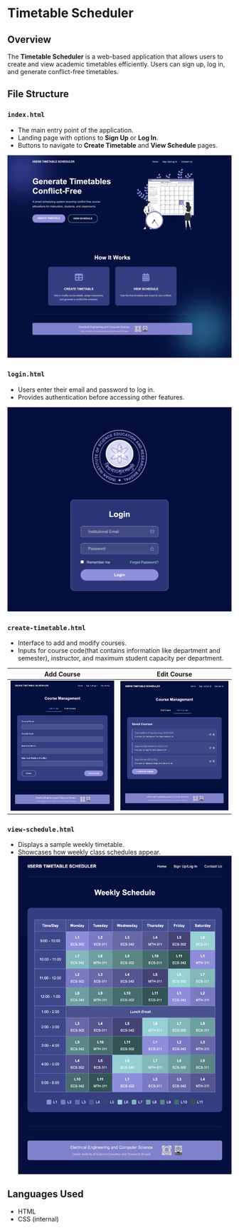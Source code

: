 # Timetable Scheduler

## Overview
The **Timetable Scheduler** is a web-based application that allows users to create and view academic timetables efficiently. Users can sign up, log in, and generate conflict-free timetables.

## File Structure

### `index.html`
- The main entry point of the application.
- Landing page with options to **Sign Up** or **Log In**.
- Buttons to navigate to **Create Timetable** and **View Schedule** pages.

![Landing Page](index-html.png)

### `login.html`
- Users enter their email and password to log in.
- Provides authentication before accessing other features.

![Login Page](images/127.0.0.1_5500_login.html.png)

### `create-timetable.html`
- Interface to add and modify courses.
- Inputs for course code(that contains information like department and semester), instructor, and maximum student capacity per department.

| Add Course | Edit Course |
|------------|------------|
| ![Add Course](create-timetable.html(1).png) | ![View Course](create-timetable.html(2).png) |


### `view-schedule.html`
- Displays a sample weekly timetable.
- Showcases how weekly class schedules appear.
![Login Page](127.0.0.1_5500_view-shcedule.html.png)

## Languages Used
- HTML
- CSS (internal)

